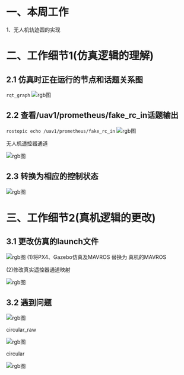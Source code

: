 # 一、本周工作
1、无人机轨迹圆的实现

#  二、工作细节1(仿真逻辑的理解)
## 2.1 仿真时正在运行的节点和话题关系图
```rqt_graph```
![rgb图](https://img-blog.csdnimg.cn/0c41b71e7eaa4d798f8770be29e84b83.png)

## 2.2 查看/uav1/prometheus/fake_rc_in话题输出 
```rostopic echo /uav1/prometheus/fake_rc_in```
![rgb图](https://img-blog.csdnimg.cn/c3290e0a876f48529faefe4b3233c785.png)

无人机遥控器通道

![rgb图](https://img-blog.csdnimg.cn/18d5ff0e0e194fb8a169f2e57d9e7f92.png)

## 2.3 转换为相应的控制状态
![rgb图](https://img-blog.csdnimg.cn/415196f2eafa46899aa9ce6845a093cb.png)


#  三、工作细节2(真机逻辑的更改)
## 3.1 更改仿真的launch文件
![rgb图](https://img-blog.csdnimg.cn/0c41b71e7eaa4d798f8770be29e84b83.png)
(1)将PX4、Gazebo仿真及MAVROS 替换为 真机的MAVROS

(2)修改真实遥控器通道映射

![rgb图](https://github.com/ZJUT-IoCS-MAS/darren_pty/blob/main/1-UAV_SLAM_PRJ/1-pic/9.png)


## 3.2 遇到问题
![rgb图](https://github.com/ZJUT-IoCS-MAS/darren_pty/blob/main/1-UAV_SLAM_PRJ/1-pic/10.png)


circular_raw

![rgb图](https://github.com/MOSEAA/ZYJ-Group/blob/main/darren_pty/pic(Ninth%20week)/circular_raw.gif)






circular

![rgb图](https://github.com/MOSEAA/ZYJ-Group/blob/main/darren_pty/pic(Ninth%20week)/circular.gif)








